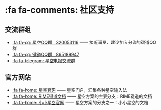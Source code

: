 # :fa fa-comments: 社区支持

## 交流群组

* [:fa fa-qq: 星空QQ群：320053116][星空QQ群] —— 接近满员，建议加入分流的键道QQ群
* [:fa fa-qq: 键道QQ群：865189947][键道QQ群]
* [:fa fa-telegram: 星空电报交流群][星空电报群]

## 官方网站

* [:fa fa-home: 星空官网][星空官网] —— 星空门户，汇集各种星空输入法
* [:fa fa-home: RIME键道文档][RIME键道文档] —— 星空方案的主要分支：RIME键道的文档
* [:fa fa-home: 小小星空官网][小小星空官网] —— 星空方案的分支之一：小小星空的文档

[星空QQ群]: https://jq.qq.com/?_wv=1027&k=5tVcZlL "星空QQ群"
[键道QQ群]: https://jq.qq.com/?_wv=1027&k=WxhhXU6u "键道QQ群"
[星空电报群]: https://t.me/xkinput "星空电报群"

[星空官网]: https://xkinput.github.io/ "星空官网"
[RIME键道文档]: https://pingshunhuangalex.gitbook.io/rime-xkjd/ "RIME键道文档"
[小小星空官网]: https://xkinput.github.io/xxxk-help/#/ "小小星空官网"
[小小星空项目]: https://github.com/xkinput/xxxk "小小星空项目"

[小小网盘]: http://yongim.ys168.com/ "小小输入法网盘"
[小小论坛]:http://yong.dgod.net/ "小小输入法论坛"
[小小项目]: https://github.com/dgod/yong "小小输入法项目页"
[小小星空网盘]: http://xxxk.ys168.com/ "小小星空网盘"
